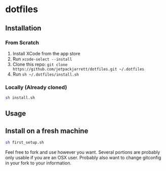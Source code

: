 # dotfiles

## Installation

### From Scratch

1. Install XCode from the app store
1. Run `xcode-select --install`
1. Clone this repo: `git clone https://github.com/jetpackjarrett/dotfiles.git ~/.dotfiles`
1. Run `sh ~/.dotfiles/install.sh`

### Locally (Already cloned)

```bash
sh install.sh
```

## Usage

## Install on a fresh machine

```bash
sh first_setup.sh
```

Feel free to fork and use however you want. Several portions are probably only usable if you are an OSX user. Probably also want to change gitconfig in your fork to your information.
